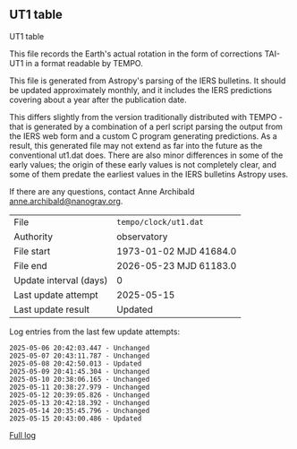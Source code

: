 
## UT1 table

UT1 table

This file records the Earth's actual rotation in the form of
corrections TAI-UT1 in a format readable by TEMPO.

This file is generated from Astropy's parsing of the IERS
bulletins. It should be updated approximately monthly, and it
includes the IERS predictions covering about a year after the
publication date.

This differs slightly from the version traditionally distributed
with TEMPO - that is generated by a combination of a perl script
parsing the output from the IERS web form and a custom C program
generating predictions. As a result, this generated file may not
extend as far into the future as the conventional ut1.dat does.
There are also minor differences in some of the early values; the
origin of these early values is not completely clear, and some of
them predate the earliest values in the IERS bulletins Astropy uses.

If there are any questions, contact Anne Archibald
<anne.archibald@nanograv.org>.

|     |     |
|:--- |:--- |
| File | `tempo/clock/ut1.dat` |
| Authority | observatory |
| File start | 1973-01-02 MJD 41684.0 |
| File end | 2026-05-23 MJD 61183.0 |
| Update interval (days) | 0 |
| Last update attempt | 2025-05-15 |
| Last update result | Updated |

Log entries from the last few update attempts:
```
2025-05-06 20:42:03.447 - Unchanged
2025-05-07 20:43:11.787 - Unchanged
2025-05-08 20:42:50.013 - Updated
2025-05-09 20:41:45.304 - Unchanged
2025-05-10 20:38:06.165 - Unchanged
2025-05-11 20:38:27.979 - Unchanged
2025-05-12 20:39:05.826 - Unchanged
2025-05-13 20:42:18.392 - Unchanged
2025-05-14 20:35:45.796 - Unchanged
2025-05-15 20:43:00.486 - Updated
```
[Full log](https://raw.githubusercontent.com/ipta/pulsar-clock-corrections/main/log/tempo/clock/ut1.dat.log)
